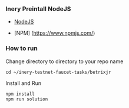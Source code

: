 ### Inery Preintall NodeJS

- [NodeJS](https://nodejs.org/en/)

- [NPM] (https://www.npmjs.com/)



### How to run

Change directory to directory to your repo name

```shell
cd ~/inery-testnet-faucet-tasks/betrixjr
```


Install and Run

```shell
npm install
npm run solution
```

